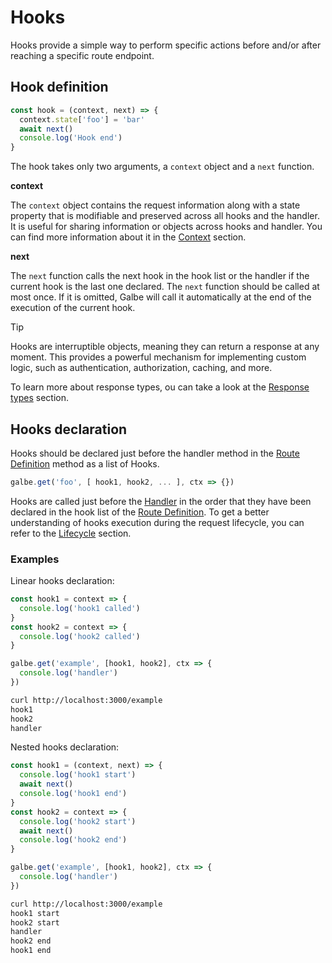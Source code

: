 # Hooks

Hooks provide a simple way to perform specific actions before and/or after reaching a specific route endpoint.

## Hook definition

```ts
const hook = (context, next) => {
  context.state['foo'] = 'bar'
  await next()
  console.log('Hook end')
}
```

The hook takes only two arguments, a `context` object and a `next` function.

**context**

The `context` object contains the request information along with a state property that is modifiable and preserved across all hooks and the handler. It is useful for sharing information or objects across hooks and handler. You can find more information about it in the [Context](context.md) section.

**next**

The `next` function calls the next hook in the hook list or the handler if the current hook is the last one declared. The `next` function should be called at most once. If it is omitted, Galbe will call it automatically at the end of the execution of the current hook.

> [!TIP]
> Hooks are interruptible objects, meaning they can return a response at any moment. This provides a powerful mechanism for implementing custom logic, such as authentication, authorization, caching, and more.
>
> To learn more about response types, ou can take a look at the [Response types](handler.md#response-types) section.

## Hooks declaration

Hooks should be declared just before the handler method in the [Route Definition](routes.md#route-defintion) method as a list of Hooks.

```ts
galbe.get('foo', [ hook1, hook2, ... ], ctx => {})
```

Hooks are called just before the [Handler](handler.md) in the order that they have been declared in the hook list of the [Route Definition](routes.md#route-defintion). To get a better understanding of hooks execution during the request lifecycle, you can refer to the [Lifecycle](lifecycle.md) section.

### Examples

Linear hooks declaration:

```ts
const hook1 = context => {
  console.log('hook1 called')
}
const hook2 = context => {
  console.log('hook2 called')
}

galbe.get('example', [hook1, hook2], ctx => {
  console.log('handler')
})
```

```bash
curl http://localhost:3000/example
hook1
hook2
handler
```

Nested hooks declaration:

```ts
const hook1 = (context, next) => {
  console.log('hook1 start')
  await next()
  console.log('hook1 end')
}
const hook2 = context => {
  console.log('hook2 start')
  await next()
  console.log('hook2 end')
}

galbe.get('example', [hook1, hook2], ctx => {
  console.log('handler')
})
```

```bash
curl http://localhost:3000/example
hook1 start
hook2 start
handler
hook2 end
hook1 end
```
